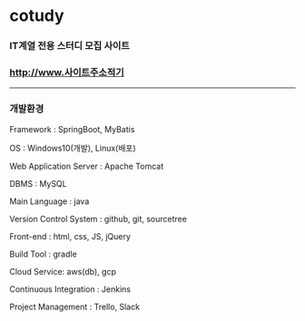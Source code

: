 # cotudy
 ### IT계열 전용 스터디 모집 사이트
 ### http://www.사이트주소적기
 ---
### 개발환경

Framework : SpringBoot, MyBatis

OS : Windows10(개발), Linux(배포)

Web Application Server : Apache Tomcat

DBMS : MySQL

Main Language : java 

Version Control System : github, git, sourcetree

Front-end : html, css, JS, jQuery

Build Tool : gradle

Cloud Service: aws(db), gcp

Continuous Integration : Jenkins

Project Management : Trello, Slack
